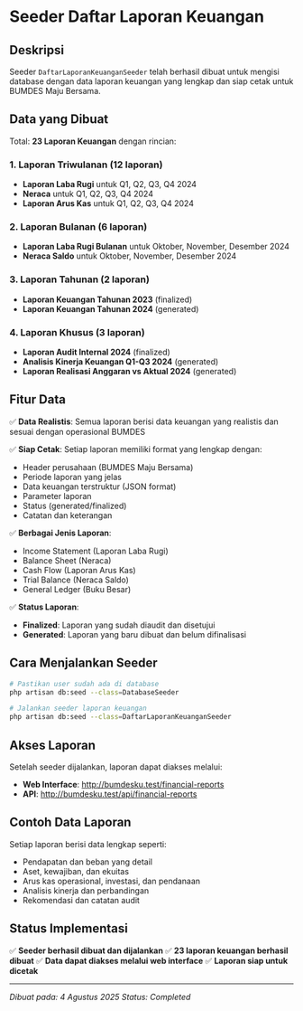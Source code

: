 # Seeder Daftar Laporan Keuangan

## Deskripsi
Seeder `DaftarLaporanKeuanganSeeder` telah berhasil dibuat untuk mengisi database dengan data laporan keuangan yang lengkap dan siap cetak untuk BUMDES Maju Bersama.

## Data yang Dibuat
Total: **23 Laporan Keuangan** dengan rincian:

### 1. Laporan Triwulanan (12 laporan)
- **Laporan Laba Rugi** untuk Q1, Q2, Q3, Q4 2024
- **Neraca** untuk Q1, Q2, Q3, Q4 2024  
- **Laporan Arus Kas** untuk Q1, Q2, Q3, Q4 2024

### 2. Laporan Bulanan (6 laporan)
- **Laporan Laba Rugi Bulanan** untuk Oktober, November, Desember 2024
- **Neraca Saldo** untuk Oktober, November, Desember 2024

### 3. Laporan Tahunan (2 laporan)
- **Laporan Keuangan Tahunan 2023** (finalized)
- **Laporan Keuangan Tahunan 2024** (generated)

### 4. Laporan Khusus (3 laporan)
- **Laporan Audit Internal 2024** (finalized)
- **Analisis Kinerja Keuangan Q1-Q3 2024** (generated)
- **Laporan Realisasi Anggaran vs Aktual 2024** (generated)

## Fitur Data
✅ **Data Realistis**: Semua laporan berisi data keuangan yang realistis dan sesuai dengan operasional BUMDES

✅ **Siap Cetak**: Setiap laporan memiliki format yang lengkap dengan:
- Header perusahaan (BUMDES Maju Bersama)
- Periode laporan yang jelas
- Data keuangan terstruktur (JSON format)
- Parameter laporan
- Status (generated/finalized)
- Catatan dan keterangan

✅ **Berbagai Jenis Laporan**:
- Income Statement (Laporan Laba Rugi)
- Balance Sheet (Neraca)
- Cash Flow (Laporan Arus Kas)
- Trial Balance (Neraca Saldo)
- General Ledger (Buku Besar)

✅ **Status Laporan**:
- **Finalized**: Laporan yang sudah diaudit dan disetujui
- **Generated**: Laporan yang baru dibuat dan belum difinalisasi

## Cara Menjalankan Seeder

```bash
# Pastikan user sudah ada di database
php artisan db:seed --class=DatabaseSeeder

# Jalankan seeder laporan keuangan
php artisan db:seed --class=DaftarLaporanKeuanganSeeder
```

## Akses Laporan
Setelah seeder dijalankan, laporan dapat diakses melalui:
- **Web Interface**: http://bumdesku.test/financial-reports
- **API**: http://bumdesku.test/api/financial-reports

## Contoh Data Laporan
Setiap laporan berisi data lengkap seperti:
- Pendapatan dan beban yang detail
- Aset, kewajiban, dan ekuitas
- Arus kas operasional, investasi, dan pendanaan
- Analisis kinerja dan perbandingan
- Rekomendasi dan catatan audit

## Status Implementasi
✅ **Seeder berhasil dibuat dan dijalankan**
✅ **23 laporan keuangan berhasil dibuat**
✅ **Data dapat diakses melalui web interface**
✅ **Laporan siap untuk dicetak**

---
*Dibuat pada: 4 Agustus 2025*
*Status: Completed*